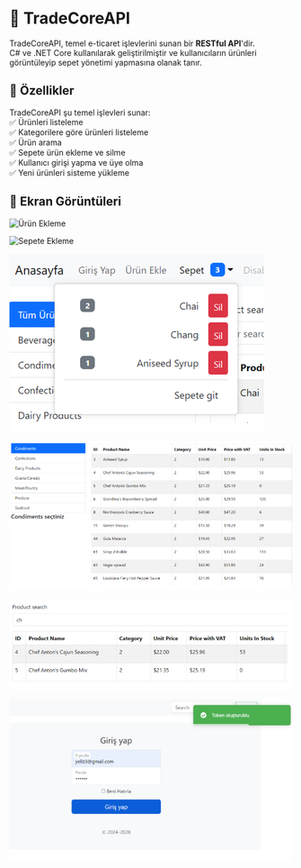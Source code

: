 # 🚀 TradeCoreAPI  

TradeCoreAPI, temel e-ticaret işlevlerini sunan bir **RESTful API**'dir.  
C# ve .NET Core kullanılarak geliştirilmiştir ve kullanıcıların ürünleri görüntüleyip sepet yönetimi yapmasına olanak tanır.  

## 📂 Özellikler  

TradeCoreAPI şu temel işlevleri sunar:  
✅ Ürünleri listeleme  
✅ Kategorilere göre ürünleri listeleme  
✅ Ürün arama  
✅ Sepete ürün ekleme ve silme  
✅ Kullanıcı girişi yapma ve üye olma  
✅ Yeni ürünleri sisteme yükleme  

## 📌 Ekran Görüntüleri  

![Ürün Ekleme](images/add_product.png) 

![Sepete Ekleme](images/add_to_basket.png)

![Sepet](images/basket.png) 

![Kategoriler](images/categories.png)

![Arama](images/search.png)

![Giriş Yap](images/signIn.png)  
